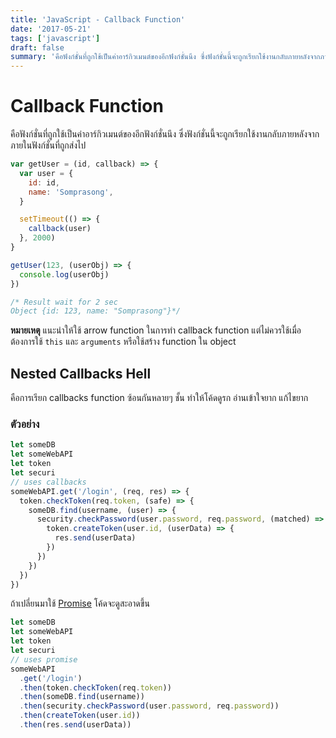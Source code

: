 ```yaml
---
title: 'JavaScript - Callback Function'
date: '2017-05-21'
tags: ['javascript']
draft: false
summary: 'คือฟังก์ชั่นที่ถูกใช้เป็นค่าอาร์กิวเมนต์ของอีกฟังก์ชั่นนึง ซึ่งฟังก์ชั่นนี้จะถูกเรียกใช้งานกลับภายหลังจากภายในฟังก์ชั่นที่ถูกส่งไป'
---
```


# Callback Function

คือฟังก์ชั่นที่ถูกใช้เป็นค่าอาร์กิวเมนต์ของอีกฟังก์ชั่นนึง ซึ่งฟังก์ชั่นนี้จะถูกเรียกใช้งานกลับภายหลังจากภายในฟังก์ชั่นที่ถูกส่งไป

```javascript
var getUser = (id, callback) => {
  var user = {
    id: id,
    name: 'Somprasong',
  }

  setTimeout(() => {
    callback(user)
  }, 2000)
}

getUser(123, (userObj) => {
  console.log(userObj)
})

/* Result wait for 2 sec
Object {id: 123, name: "Somprasong"}*/
```

**หมายเหตุ** แนะนำให้ใช้ arrow function ในการทำ callback function แต่ไม่ควรใช้เมื่อต้องการใช้ `this` และ `arguments` หรือใช้สร้าง function ใน object

## Nested Callbacks Hell

คือการเรียก callbacks function ซ้อนกันหลายๆ ชั้น ทำให้โค้ดดูรก อ่านเข้าใจยาก แก้ไขยาก

### ตัวอย่าง

```javascript
let someDB
let someWebAPI
let token
let securi
// uses callbacks
someWebAPI.get('/login', (req, res) => {
  token.checkToken(req.token, (safe) => {
    someDB.find(username, (user) => {
      security.checkPassword(user.password, req.password, (matched) => {
        token.createToken(user.id, (userData) => {
          res.send(userData)
        })
      })
    })
  })
})
```

ถ้าเปลี่ยนมาใช้ [Promise](/blog/js/javascript-promise) โค้ดจะดูสะอาดขึ้น

```javascript
let someDB
let someWebAPI
let token
let securi
// uses promise
someWebAPI
  .get('/login')
  .then(token.checkToken(req.token))
  .then(someDB.find(username))
  .then(security.checkPassword(user.password, req.password))
  .then(createToken(user.id))
  .then(res.send(userData))
```
